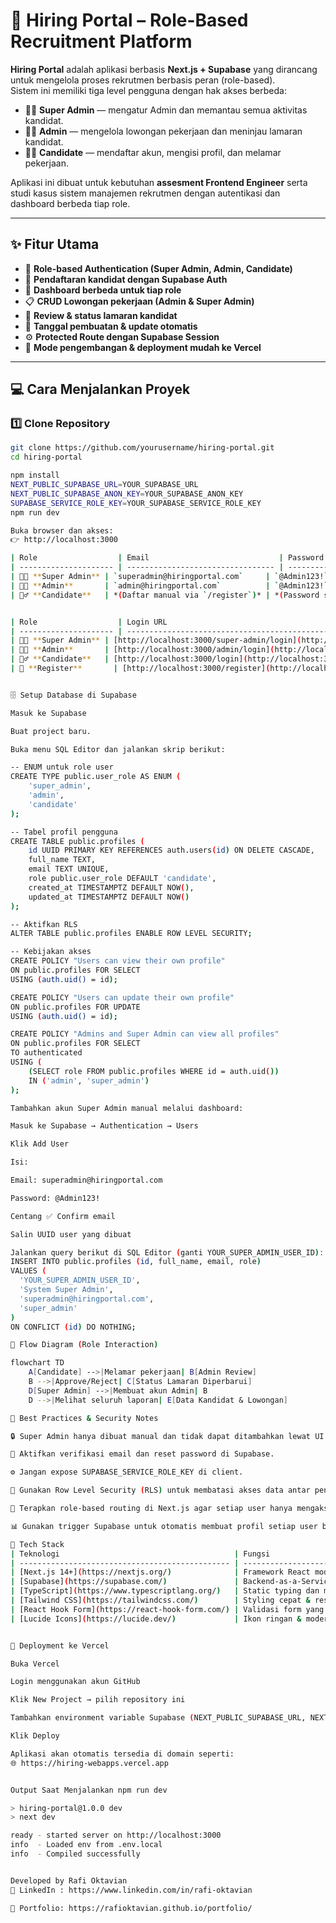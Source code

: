 # 🚀 Hiring Portal – Role-Based Recruitment Platform

**Hiring Portal** adalah aplikasi berbasis **Next.js + Supabase** yang dirancang untuk mengelola proses rekrutmen berbasis peran (role-based).  
Sistem ini memiliki tiga level pengguna dengan hak akses berbeda:

- 🧑‍💼 **Super Admin** — mengatur Admin dan memantau semua aktivitas kandidat.  
- 👩‍💻 **Admin** — mengelola lowongan pekerjaan dan meninjau lamaran kandidat.  
- 🙋‍♂️ **Candidate** — mendaftar akun, mengisi profil, dan melamar pekerjaan.

Aplikasi ini dibuat untuk kebutuhan **assesment Frontend Engineer** serta studi kasus sistem manajemen rekrutmen dengan autentikasi dan dashboard berbeda tiap role.

---

## ✨ Fitur Utama

- 🔐 **Role-based Authentication (Super Admin, Admin, Candidate)**
- 👤 **Pendaftaran kandidat dengan Supabase Auth**
- 🧭 **Dashboard berbeda untuk tiap role**
- 📋 **CRUD Lowongan pekerjaan (Admin & Super Admin)**
- 📨 **Review & status lamaran kandidat**
- 📅 **Tanggal pembuatan & update otomatis**
- ⚙️ **Protected Route dengan Supabase Session**
- 🌙 **Mode pengembangan & deployment mudah ke Vercel**

---

## 💻 Cara Menjalankan Proyek

### 1️⃣ Clone Repository
```bash
git clone https://github.com/yourusername/hiring-portal.git
cd hiring-portal

npm install
NEXT_PUBLIC_SUPABASE_URL=YOUR_SUPABASE_URL
NEXT_PUBLIC_SUPABASE_ANON_KEY=YOUR_SUPABASE_ANON_KEY
SUPABASE_SERVICE_ROLE_KEY=YOUR_SUPABASE_SERVICE_ROLE_KEY
npm run dev

Buka browser dan akses:
👉 http://localhost:3000

| Role                  | Email                             | Password                       | Akses       | Deskripsi                                                          |
| --------------------- | --------------------------------- | ------------------------------ | ----------- | ------------------------------------------------------------------ |
| 🧑‍💼 **Super Admin** | `superadmin@hiringportal.com`     | `@Admin123!`                   | 🔓 Penuh    | Membuat Admin, melihat semua kandidat, dan mengelola sistem.       |
| 👩‍💻 **Admin**       | `admin@hiringportal.com`          | `@Admin123!`                   | ⚙️ Terbatas | Mengelola lowongan, meninjau pelamar, memperbarui status lamaran.  |
| 🙋‍♂️ **Candidate**   | *(Daftar manual via `/register`)* | *(Password sesuai registrasi)* | 🧱 Dasar    | Mendaftar akun, melamar pekerjaan, dan memperbarui profil pribadi. |


| Role                  | Login URL                                                                          | Keterangan               |
| --------------------- | ---------------------------------------------------------------------------------- | ------------------------ |
| 🧑‍💼 **Super Admin** | [http://localhost:3000/super-admin/login](http://localhost:3000/super-admin/login) | Login Super Admin        |
| 👩‍💻 **Admin**       | [http://localhost:3000/admin/login](http://localhost:3000/admin/login)             | Login Admin              |
| 🙋‍♂️ **Candidate**   | [http://localhost:3000/login](http://localhost:3000/login)                         | Login kandidat umum      |
| 📝 **Register**       | [http://localhost:3000/register](http://localhost:3000/register)                   | Registrasi kandidat baru |


🗄️ Setup Database di Supabase

Masuk ke Supabase

Buat project baru.

Buka menu SQL Editor dan jalankan skrip berikut:

-- ENUM untuk role user
CREATE TYPE public.user_role AS ENUM (
    'super_admin',
    'admin',
    'candidate'
);

-- Tabel profil pengguna
CREATE TABLE public.profiles (
    id UUID PRIMARY KEY REFERENCES auth.users(id) ON DELETE CASCADE,
    full_name TEXT,
    email TEXT UNIQUE,
    role public.user_role DEFAULT 'candidate',
    created_at TIMESTAMPTZ DEFAULT NOW(),
    updated_at TIMESTAMPTZ DEFAULT NOW()
);

-- Aktifkan RLS
ALTER TABLE public.profiles ENABLE ROW LEVEL SECURITY;

-- Kebijakan akses
CREATE POLICY "Users can view their own profile"
ON public.profiles FOR SELECT
USING (auth.uid() = id);

CREATE POLICY "Users can update their own profile"
ON public.profiles FOR UPDATE
USING (auth.uid() = id);

CREATE POLICY "Admins and Super Admin can view all profiles"
ON public.profiles FOR SELECT
TO authenticated
USING (
    (SELECT role FROM public.profiles WHERE id = auth.uid())
    IN ('admin', 'super_admin')
);

Tambahkan akun Super Admin manual melalui dashboard:

Masuk ke Supabase → Authentication → Users

Klik Add User

Isi:

Email: superadmin@hiringportal.com

Password: @Admin123!

Centang ✅ Confirm email

Salin UUID user yang dibuat

Jalankan query berikut di SQL Editor (ganti YOUR_SUPER_ADMIN_USER_ID):
INSERT INTO public.profiles (id, full_name, email, role)
VALUES (
  'YOUR_SUPER_ADMIN_USER_ID',
  'System Super Admin',
  'superadmin@hiringportal.com',
  'super_admin'
)
ON CONFLICT (id) DO NOTHING;

🧩 Flow Diagram (Role Interaction)

flowchart TD
    A[Candidate] -->|Melamar pekerjaan| B[Admin Review]
    B -->|Approve/Reject| C[Status Lamaran Diperbarui]
    D[Super Admin] -->|Membuat akun Admin| B
    D -->|Melihat seluruh laporan| E[Data Kandidat & Lowongan]

🧠 Best Practices & Security Notes

🔒 Super Admin hanya dibuat manual dan tidak dapat ditambahkan lewat UI.

🔐 Aktifkan verifikasi email dan reset password di Supabase.

⚙️ Jangan expose SUPABASE_SERVICE_ROLE_KEY di client.

🧱 Gunakan Row Level Security (RLS) untuk membatasi akses data antar pengguna.

🧩 Terapkan role-based routing di Next.js agar setiap user hanya mengakses dashboard sesuai perannya.

📊 Gunakan trigger Supabase untuk otomatis membuat profil setiap user baru.

🧰 Tech Stack
| Teknologi                                       | Fungsi                                     |
| ----------------------------------------------- | ------------------------------------------ |
| [Next.js 14+](https://nextjs.org/)              | Framework React modern untuk fullstack app |
| [Supabase](https://supabase.com/)               | Backend-as-a-Service (Auth + Database)     |
| [TypeScript](https://www.typescriptlang.org/)   | Static typing dan maintainability          |
| [Tailwind CSS](https://tailwindcss.com/)        | Styling cepat & responsif                  |
| [React Hook Form](https://react-hook-form.com/) | Validasi form yang ringan                  |
| [Lucide Icons](https://lucide.dev/)             | Ikon ringan & modern                       |


🧩 Deployment ke Vercel

Buka Vercel

Login menggunakan akun GitHub

Klik New Project → pilih repository ini

Tambahkan environment variable Supabase (NEXT_PUBLIC_SUPABASE_URL, NEXT_PUBLIC_SUPABASE_ANON_KEY)

Klik Deploy

Aplikasi akan otomatis tersedia di domain seperti:
🌐 https://hiring-webapps.vercel.app


Output Saat Menjalankan npm run dev

> hiring-portal@1.0.0 dev
> next dev

ready - started server on http://localhost:3000
info  - Loaded env from .env.local
info  - Compiled successfully


Developed by Rafi Oktavian
📧 LinkedIn : https://www.linkedin.com/in/rafi-oktavian

💼 Portfolio: https://rafioktavian.github.io/portfolio/
